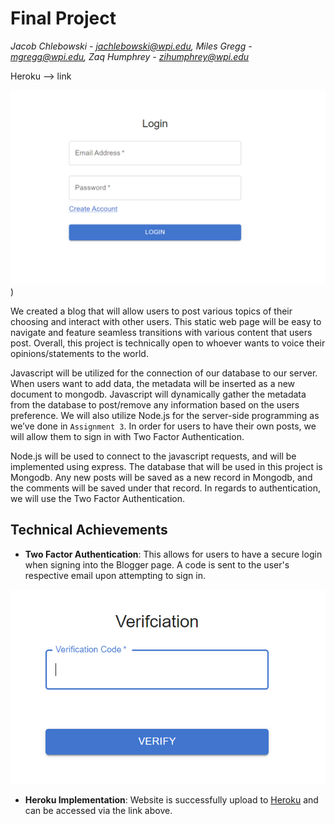 # Final Project

*Jacob Chlebowski - jachlebowski@wpi.edu, Miles Gregg - mgregg@wpi.edu, Zaq Humphrey - zihumphrey@wpi.edu*

Heroku --> link


![**Login Page**](https://github.com/MilesGregg/final_project/blob/main/login.png?raw=true|width=100))

We created a blog that will allow users to post various topics of their choosing and interact with other users. This static web page will be easy to navigate and feature seamless transitions with various content that users post. Overall, this project is technically open to whoever wants to voice their opinions/statements to the world.

Javascript will be utilized for the connection of our database to our server. When users want to add data, the metadata will be inserted as a new document to mongodb. Javascript will dynamically gather the metadata from the database to post/remove any information based on the users preference. We will also utilize Node.js for the server-side programming as we’ve done in `Assignment 3`. In order for users to have their own posts, we will allow them to sign in with Two Factor Authentication.

Node.js will be used to connect to the javascript requests, and will be implemented using express. The database that will be used in this project is Mongodb. Any new posts will be saved as a new record in Mongodb, and the comments will be saved under that record. In regards to authentication, we will use the Two Factor Authentication.


## Technical Achievements
- **Two Factor Authentication**: This allows for users to have a secure login when signing into the Blogger page. A code is sent to the user's respective email upon attempting to sign in.

![**Verification Page**](https://github.com/MilesGregg/final_project/blob/main/verification.png?raw=true)


- **Heroku Implementation**: Website is successfully upload to [Heroku](https://www.heroku.com/) and can be accessed via the link above.
